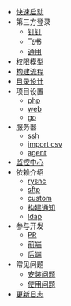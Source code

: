 
* [快速启动](start/index.md)
* 第三方登录
  * [钉钉](extlogin/dingtalk.md)
  * [飞书](extlogin/lark.md)
  * [通用](extlogin/common.md)
* [权限模型](permission/index.md)
* [构建流程](deploy/index.md)
* [目录设计](structure/index.md)
* 项目设置
  * [php](project/php.md)
  * [web](project/web.md)
  * [go](project/go.md)
* 服务器
  * [ssh](server/ssh.md)
  * [import csv](server/import.md)
  * [agent](server/agent.md)
* [监控中心](monitor/index.md)
* 依赖介绍
  * [rysnc](dependency/rsync.md)
  * [sftp](dependency/sftp.md)
  * [custom](dependency/custom.md)
  * [构建通知](dependency/notice.md)
  * [ldap](dependency/ldap.md)
* 参与开发
  * [PR](develop/pr.md)
  * [前端](develop/frontend.md)
  * [后端](develop/backend.md)
* 常见问题
  * [安装问题](question/install.md)
  * [使用问题](question/use.md)
* [更新日志](https://github.com/zhenorzz/goploy/blob/master/CHANGELOG.md)
